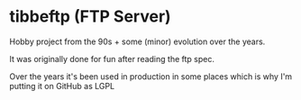 # tibbeftp (FTP Server)
Hobby project from the 90s + some (minor) evolution over the years.

It was originally done for fun after reading the ftp spec.

Over the years it's been used in production in some places which is why I'm putting it on GitHub as LGPL
